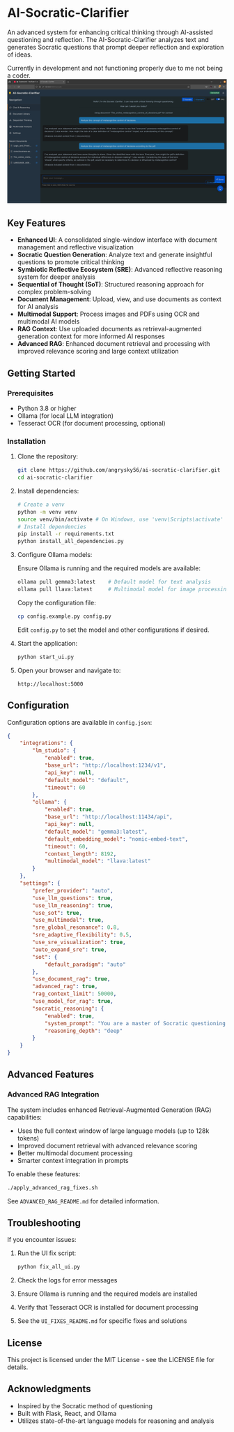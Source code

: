 # AI-Socratic-Clarifier

An advanced system for enhancing critical thinking through AI-assisted questioning and reflection. The AI-Socratic-Clarifier analyzes text and generates Socratic questions that prompt deeper reflection and exploration of ideas.

Currently in development and not functioning properly due to me not being a coder.
![alt text](image.png)

## Key Features

- **Enhanced UI**: A consolidated single-window interface with document management and reflective visualization
- **Socratic Question Generation**: Analyze text and generate insightful questions to promote critical thinking
- **Symbiotic Reflective Ecosystem (SRE)**: Advanced reflective reasoning system for deeper analysis
- **Sequential of Thought (SoT)**: Structured reasoning approach for complex problem-solving
- **Document Management**: Upload, view, and use documents as context for AI analysis
- **Multimodal Support**: Process images and PDFs using OCR and multimodal AI models
- **RAG Context**: Use uploaded documents as retrieval-augmented generation context for more informed AI responses
- **Advanced RAG**: Enhanced document retrieval and processing with improved relevance scoring and large context utilization

## Getting Started

### Prerequisites

- Python 3.8 or higher
- Ollama (for local LLM integration)
- Tesseract OCR (for document processing, optional)

### Installation

1. Clone the repository:
   ```bash
   git clone https://github.com/angrysky56/ai-socratic-clarifier.git
   cd ai-socratic-clarifier
   ```

2. Install dependencies:
   ```bash
   # Create a venv
   python -m venv venv
   source venv/bin/activate # On Windows, use 'venv\Scripts\activate'
   # Install dependencies
   pip install -r requirements.txt
   python install_all_dependencies.py

   ```

3. Configure Ollama models:
   
   Ensure Ollama is running and the required models are available:
   ```bash
   ollama pull gemma3:latest    # Default model for text analysis
   ollama pull llava:latest     # Multimodal model for image processing (optional)
   ```

   Copy the configuration file:
   ```bash
   cp config.example.py config.py
   ```
   Edit `config.py` to set the model and other configurations if desired.

4. Start the application:
   ```bash
   python start_ui.py
   ```

5. Open your browser and navigate to:
   ```
   http://localhost:5000
   ```


## Configuration

Configuration options are available in `config.json`:

```json
{
    "integrations": {
        "lm_studio": {
            "enabled": true,
            "base_url": "http://localhost:1234/v1",
            "api_key": null,
            "default_model": "default",
            "timeout": 60
        },
        "ollama": {
            "enabled": true,
            "base_url": "http://localhost:11434/api",
            "api_key": null,
            "default_model": "gemma3:latest",
            "default_embedding_model": "nomic-embed-text",
            "timeout": 60,
            "context_length": 8192,
            "multimodal_model": "llava:latest"
        }
    },
    "settings": {
        "prefer_provider": "auto",
        "use_llm_questions": true,
        "use_llm_reasoning": true,
        "use_sot": true,
        "use_multimodal": true,
        "sre_global_resonance": 0.8,
        "sre_adaptive_flexibility": 0.5,
        "use_sre_visualization": true,
        "auto_expand_sre": true,
        "sot": {
            "default_paradigm": "auto"
        },
        "use_document_rag": true,
        "advanced_rag": true,
        "rag_context_limit": 50000,
        "use_model_for_rag": true,
        "socratic_reasoning": {
            "enabled": true,
            "system_prompt": "You are a master of Socratic questioning who helps people improve their critical thinking. Your purpose is to craft precise, thoughtful questions that identify potential issues in people's statements. Based on the text and specific issues detected, create thought-provoking questions that will: 1) Encourage the person to recognize their own assumptions, 2) Help them examine whether generalizations account for exceptions, 3) Prompt consideration of evidence for claims made, 4) Lead them to clarify vague or imprecise language, 5) Guide reflection on normative statements that impose values. Make each question genuinely useful for deepening understanding, not rhetorical. Each question should directly address a specific issue identified in the text.",
            "reasoning_depth": "deep"
        }
    }
}
```

## Advanced Features

### Advanced RAG Integration

The system includes enhanced Retrieval-Augmented Generation (RAG) capabilities:

- Uses the full context window of large language models (up to 128k tokens)
- Improved document retrieval with advanced relevance scoring
- Better multimodal document processing
- Smarter context integration in prompts

To enable these features:

```bash
./apply_advanced_rag_fixes.sh
```

See `ADVANCED_RAG_README.md` for detailed information.

## Troubleshooting

If you encounter issues:

1. Run the UI fix script:
   ```bash
   python fix_all_ui.py
   ```

2. Check the logs for error messages

3. Ensure Ollama is running and the required models are installed

4. Verify that Tesseract OCR is installed for document processing

5. See the `UI_FIXES_README.md` for specific fixes and solutions

## License

This project is licensed under the MIT License - see the LICENSE file for details.

## Acknowledgments

- Inspired by the Socratic method of questioning
- Built with Flask, React, and Ollama
- Utilizes state-of-the-art language models for reasoning and analysis
